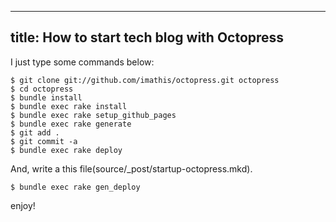 ----------------------------------------
title: How to start tech blog with Octopress
----------------------------------------

I just type some commands below:

    $ git clone git://github.com/imathis/octopress.git octopress
    $ cd octopress
    $ bundle install
    $ bundle exec rake install
    $ bundle exec rake setup_github_pages
    $ bundle exec rake generate
    $ git add .
    $ git commit -a
    $ bundle exec rake deploy

And, write a this file(source/_post/startup-octopress.mkd).

    $ bundle exec rake gen_deploy

enjoy!

